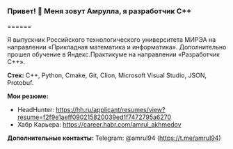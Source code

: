 ### Привет! 👋 Меня зовут Амрулла, я разработчик С++
======

Я выпускник Российского технологического университета МИРЭА на направлении «Прикладная математика и информатика». Дополнительно прошел обучение в Яндекс.Практикуме на направлении «Разработчик С++».

**Стек:** C++, Python, Cmake, Git, Clion, Microsoft Visual Studio, JSON, Protobuf.

**Мои резюме:** 
- HeadHunter: https://hh.ru/applicant/resumes/view?resume=f2f9e1aeff090215820039ed1f7472795a6270
- Хабр Карьера: https://career.habr.com/amrul_akhmedov


**Дополнительные контакты:**
Telegram: @amrul94 (https://t.me/amrul94)



<!--
**amrul94/amrul94** is a ✨ _special_ ✨ repository because its `README.md` (this file) appears on your GitHub profile.

Here are some ideas to get you started:

- 🔭 I’m currently working on ...
- 🌱 I’m currently learning ...
- 👯 I’m looking to collaborate on ...
- 🤔 I’m looking for help with ...
- 💬 Ask me about ...
- 📫 How to reach me: ...
- 😄 Pronouns: ...
- ⚡ Fun fact: ...
-->
